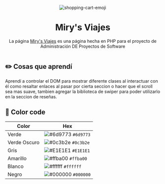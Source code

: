 <p align="center">
<img src="https://img.icons8.com/?size=55&id=pcSCt7XWItpW&format=png&color=000000" alt="shopping-cart-emoji">

</p>
<h1 align="center">Miry's Viajes</h1>
<p align="center">La página <a href="https://mirys.vercel.app/" target="_blank">Miry's Viajes</a> es una página hecha en PHP para el proyecto de Administración DE Proyectos de Software</p>

<img src="">

## ✏️ Cosas que aprendí

Aprendí a controlar el DOM para mostrar diferente clases al interactuar con él como resaltar enlaces al pasar por cierta seccion o hacer que el scroll sea mas suave, tambien agregar la biblioteca de swiper para poder utilizarlo en la seccion de reseñas.

## 🎨 Color code

| Color           | Hex                                                                |
| ----------------|--------------------------------------------------------------------|
| Verde           | ![#6d9773](https://via.placeholder.com/10/6d9773?text=+) `#6d9773` |
| Verde Oscuro    | ![#0c3b2e](https://via.placeholder.com/10/0c3b2e?text=+) `#0c3b2e` |
| Gris            | ![#E1E1E1](https://via.placeholder.com/10/E1E1E1?text=+) `#E1E1E1` |
| Amarillo        | ![#ffba00](https://via.placeholder.com/10/ffba00?text=+) `#ffba00` |
| Blanco          | ![#ffffff](https://via.placeholder.com/10/ffffff?text=+) `#ffffff` |
| Negro           | ![#000000](https://via.placeholder.com/10/000000?text=+) `#000000` |
